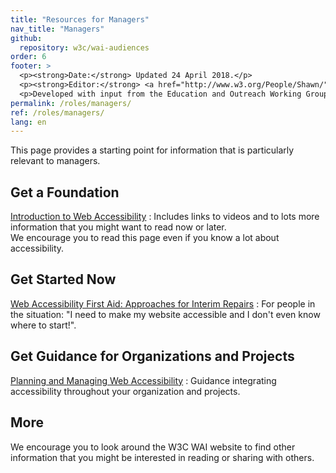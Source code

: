 ```yaml
---
title: "Resources for Managers"
nav_title: "Managers"
github:
  repository: w3c/wai-audiences
order: 6
footer: >
  <p><strong>Date:</strong> Updated 24 April 2018.</p>
  <p><strong>Editor:</strong> <a href="http://www.w3.org/People/Shawn/">Shawn Lawton Henry</a>.</p>
  <p>Developed with input from the Education and Outreach Working Group (<a href="http://www.w3.org/WAI/EO/">EOWG</a>).</p>
permalink: /roles/managers/
ref: /roles/managers/
lang: en
---
```


This page provides a starting point for information that is particularly relevant to managers.

## Get a Foundation

[Introduction to Web Accessibility](/fundamentals/accessibility-intro/)
: Includes links to videos and to lots more information that you might want to read now or later.<br/>We encourage you to read this page even if you know a lot about accessibility.

## Get Started Now

[Web Accessibility First Aid: Approaches for Interim Repairs](/planning/interim-repairs/)
: For people in the situation: "I need to make my website accessible and I don't even know where to start!".

## Get Guidance for Organizations and Projects

[Planning and Managing Web Accessibility](/planning-and-managing/)
: Guidance integrating accessibility throughout your organization and projects.

## More

We encourage you to look around the W3C WAI website to find other information that you might be interested in reading or sharing with others.

